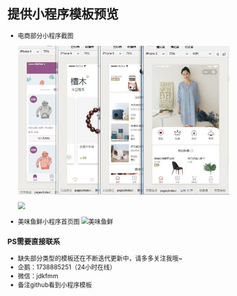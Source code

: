 # 提供小程序模板预览

* 电商部分小程序截图

  ![](./images/20180820154136.jpg)

  ![](/images/20180820154125.png)

* 美味鱼鲜小程序首页图
  ![美味鱼鲜](/meiweiyuxian/QQ图片20180815174428.png)



### PS需要直接联系

* 缺失部分类型的模板还在不断迭代更新中，请多多关注我哦~
* 企鹅：1738885251（24小时在线）
* 微信：jdkfmm
* 备注github看到小程序模板